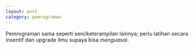 ```yaml
---
layout: post
category: pemrograman
---
```


Pemrograman sama seperti seni/keterampilan lainnya; perlu latihan secara insentif dan upgrade ilmu supaya bisa _menguasai_.